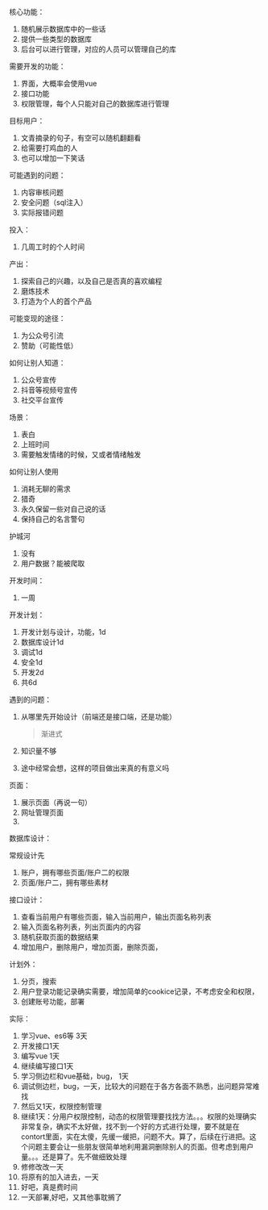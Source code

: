 核心功能：

1. 随机展示数据库中的一些话
2. 提供一些类型的数据库
3. 后台可以进行管理，对应的人员可以管理自己的库

需要开发的功能：

1. 界面，大概率会使用vue
2. 接口功能
3. 权限管理，每个人只能对自己的数据库进行管理

目标用户：

1. 文青摘录的句子，有空可以随机翻翻看
2. 给需要打鸡血的人
3. 也可以增加一下笑话

可能遇到的问题：

1. 内容审核问题
2. 安全问题（sql注入）
3. 实际报错问题

投入：

1. 几周工时的个人时间

产出：

1. 探索自己的兴趣，以及自己是否真的喜欢编程
2. 磨炼技术
3. 打造为个人的首个产品

可能变现的途径：

1. 为公众号引流
2. 赞助（可能性低）

如何让别人知道：

1. 公众号宣传
2. 抖音等视频号宣传
3. 社交平台宣传

场景：

1. 表白
2. 上班时间
3. 需要触发情绪的时候，又或者情绪触发

如何让别人使用

1. 消耗无聊的需求
2. 猎奇
3. 永久保留一些对自己说的话
4. 保持自己的名言警句

护城河

1. 没有
2. 用户数据？能被爬取

开发时间：

1. 一周

开发计划：

1. 开发计划与设计，功能，1d
2. 数据库设计1d
3. 调试1d
4. 安全1d
5. 开发2d
6. 共6d

遇到的问题：

1. 从哪里先开始设计（前端还是接口端，还是功能）

   > 渐进式

2. 知识量不够

3. 途中经常会想，这样的项目做出来真的有意义吗

页面：

1. 展示页面（再说一句）
2. 网址管理页面
3.

数据库设计：

常规设计先

1. 账户，拥有哪些页面/账户二的权限
2. 页面/账户二，拥有哪些素材

接口设计：

1. 查看当前用户有哪些页面，输入当前用户，输出页面名称列表
2. 输入页面名称列表，列出页面内的内容
3. 随机获取页面的数据结果
4. 增加用户，删除用户，增加页面，删除页面，

计划外：

1. 分页，搜索
2. 用户登录功能记录确实需要，增加简单的cookice记录，不考虑安全和权限，
3. 创建账号功能，部署

实际：

1. 学习vue、es6等 3天
2. 开发接口1天
3. 编写vue 1天
4. 继续编写接口1天
5. 学习侧边栏和vue基础，bug， 1天
6. 调试侧边栏，bug，一天，比较大的问题在于各方各面不熟悉，出问题异常难找
7. 然后又1天，权限控制管理
8. 继续1天：分用户权限控制，动态的权限管理要找找方法。。。权限的处理确实非常复杂，确实不太好做，找不到一个好的方式进行处理，要不就是在contort里面，实在太傻，先缓一缓把，问题不大。算了，后续在行进把。这个问题主要会让一些朋友很简单地利用漏洞删除别人的页面。但考虑到用户量。。。还是算了。先不做细致处理
9. 修修改改一天
10. 将原有的加入进去，一天
11. 好吧，真是费时间
12. 一天部署,好吧，又其他事耽搁了





